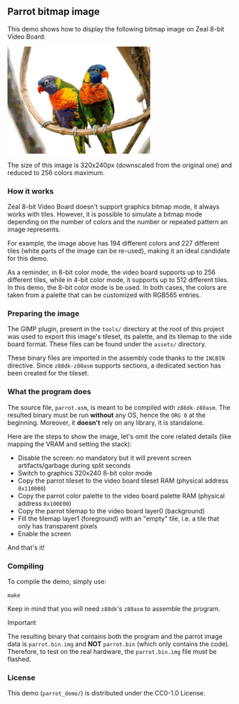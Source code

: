 ## Parrot bitmap image

This demo shows how to display the following bitmap image on Zeal 8-bit Video Board:

![parrot image](img/parrot.jpg)

The size of this image is 320x240px (downscaled from the original one) and reduced to 256 colors maximum.

### How it works

Zeal 8-bit Video Board doesn't support graphics bitmap mode, it always works with tiles. However, it is possible to simulate a bitmap mode depending on the number of colors and the number or repeated pattern an image represents.

For example, the image above has 194 different colors and 227 different tiles (white parts of the image can be re-used), making it an ideal candidate for this demo.

As a reminder, in 8-bit color mode, the video board supports up to 256 different tiles, while in 4-bit color mode, it supports up to 512 different tiles. In this demo, the 8-bit color mode is be used. In both cases, the colors are taken from a palette that can be customized with RGB565 entries.

### Preparing the image

The GIMP plugin, present in the `tools/` directory at the root of this project was used to export this image's tileset, its palette, and its tilemap to the vide board format. These files can be found under the `assets/` directory.

These binary files are imported in the assembly code thanks to the `INCBIN` directive. Since `z88dk-z80asm` supports sections, a dedicated section has been created for the tileset.

### What the program does

The source file, `parrot.asm`, is meant to be compiled with `z88dk-z80asm`. The resulted binary must be run **without** any OS, hence the `ORG 0` at the beginning. Moreover, it **doesn't** rely on any library, it is standalone.

Here are the steps to show the image, let's omit the core related details (like mapping the VRAM and setting the stack):

* Disable the screen: no mandatory but it will prevent screen artifacts/garbage during split seconds
* Switch to graphics 320x240 8-bit color mode
* Copy the parrot tileset to the video board tileset RAM (physical address `0x110000`)
* Copy the parrot color palette to the video board palette RAM (physical address `0x100E00`)
* Copy the parrot tilemap to the video board layer0 (background)
* Fill the tilemap layer1 (foreground) with an "empty" tile, i.e. a tile that only has transparent pixels
* Enable the screen

And that's it!

### Compiling

To compile the demo, simply use:

```
make
```

Keep in mind that you will need `z88dk`'s `z80asm` to assemble the program.

> [!IMPORTANT]
> The resulting binary that contains both the program and the parrot image data is `parrot.bin.img` and **NOT** `parrot.bin` (which only contains the code). Therefore, to test on the real hardware, the `parrot.bin.img` file must be flashed.

### License

This demo (`parrot_demo/`) is distributed under the CC0-1.0 License.
